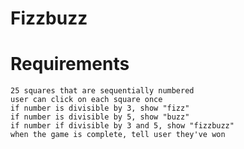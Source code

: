 # Fizzbuzz

# Requirements 
    25 squares that are sequentially numbered
    user can click on each square once
    if number is divisible by 3, show "fizz" 
    if number is divisible by 5, show "buzz" 
    if number if divisible by 3 and 5, show "fizzbuzz" 
    when the game is complete, tell user they've won
